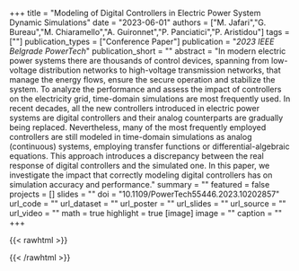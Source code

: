 +++
title = "Modeling of Digital Controllers in Electric Power System Dynamic Simulations"
date = "2023-06-01"
authors = ["M. Jafari","G. Bureau","M. Chiaramello","A. Guironnet","P. Panciatici","P. Aristidou"]
tags = [""]
publication_types = ["Conference Paper"]
publication = "_2023 IEEE Belgrade PowerTech_"
publication_short = ""
abstract = "In modern electric power systems there are thousands of control devices, spanning from low-voltage distribution networks to high-voltage transmission networks, that manage the energy flows, ensure the secure operation and stabilize the system. To analyze the performance and assess the impact of controllers on the electricity grid, time-domain simulations are most frequently used. In recent decades, all the new controllers introduced in electric power systems are digital controllers and their analog counterparts are gradually being replaced. Nevertheless, many of the most frequently employed controllers are still modeled in time-domain simulations as analog (continuous) systems, employing transfer functions or differential-algebraic equations. This approach introduces a discrepancy between the real response of digital controllers and the simulated one. In this paper, we investigate the impact that correctly modeling digital controllers has on simulation accuracy and performance."
summary = ""
featured = false
projects = []
slides = ""
doi = "10.1109/PowerTech55446.2023.10202857"
url_code = ""
url_dataset = ""
url_poster = ""
url_slides = ""
url_source = ""
url_video = ""
math = true
highlight = true
[image]
image = ""
caption = ""
+++

{{< rawhtml >}}
<div data-badge-details="right" data-badge-type="medium-donut" data-doi="10.1109/PowerTech55446.2023.10202857" data-hide-no-mentions="true" class="altmetric-embed"></div>
{{< /rawhtml >}}
